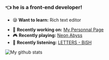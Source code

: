 ### 👈 he is a front-end developer!
- 😪 **Want to learn:** Rich text editor
>
- 👷 **Recently working on:** [My Personnal Page](https://www.mongkii.com/)
- 🎮 **Recently playing:** [Neon Abyss](https://store.steampowered.com/app/788100)
- 🙉 **Recently listening:** [LETTERS - BiSH](https://music.apple.com/jp/album/letters/1519409860)
>
![My github stats](https://github-readme-stats.vercel.app/api?username=mongkii&show_icons=true&title_color=1e8603&text_color=68b587&icon_color=b7d364)

<!--
**Mongkii/Mongkii** is a ✨ _special_ ✨ repository because its `README.md` (this file) appears on your GitHub profile.

Here are some ideas to get you started:

- 🔭 I’m currently working on ...
- 🌱 I’m currently learning ...
- 👯 I’m looking to collaborate on ...
- 🤔 I’m looking for help with ...
- 💬 Ask me about ...
- 📫 How to reach me: ...
- 😄 Pronouns: ...
- ⚡ Fun fact: ...
-->
